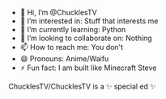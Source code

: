 - 👋 Hi, I’m @ChucklesTV
- 👀 I’m interested in: Stuff that interests me
- 🌱 I’m currently learning: Python
- 💞️ I’m looking to collaborate on: Nothing
- 📫 How to reach me: You don't
- 😄 Pronouns: Anime/Waifu
- ⚡ Fun fact: I am built like Minecraft Steve

ChucklesTV/ChucklesTV is a ✨ special ed ✨
